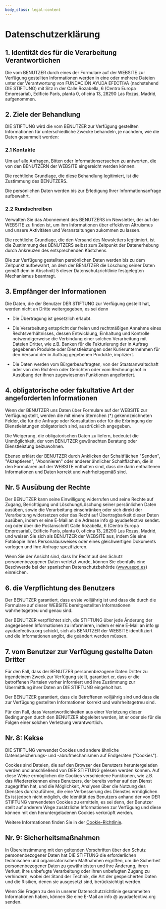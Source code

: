 ```yaml
---
body_class: legal-content
---
```


# Datenschutzerklärung

## 1. Identität des für die Verarbeitung Verantwortlichen

Die vom BENUTZER durch eines der Formulare auf der WEBSITE zur Verfügung gestellten Informationen werden in eine oder mehrere Dateien unter der Verantwortung von FUNDACIÓN AYUDA EFECTIVA (nachstehend DIE STIFTUNG) mit Sitz in der Calle Rozabella, 6 (Centro Europa Empresarial), Edificio París, planta 0, oficina 13, 28290 Las Rozas, Madrid, aufgenommen.

## 2. Ziele der Behandlung

DIE STIFTUNG wird die vom BENUTZER zur Verfügung gestellten Informationen für unterschiedliche Zwecke behandeln, je nachdem, wie die Daten gesammelt werden:

### 2.1 Kontakte

Um auf alle Anfragen, Bitten oder Informationsersuchen zu antworten, die von den BENUTZERN der WEBSITE eingereicht werden können.

Die rechtliche Grundlage, die diese Behandlung legitimiert, ist die Zustimmung des BENUTZERS.

Die persönlichen Daten werden bis zur Erledigung Ihrer Informationsanfrage aufbewahrt.

### 2.2 Rundschreiben

Verwalten Sie das Abonnement des BENUTZERS im Newsletter, der auf der WEBSITE zu finden ist, um ihm Informationen über effektiven Altruismus und unsere Aktivitäten und Veranstaltungen zukommen zu lassen.

Die rechtliche Grundlage, die den Versand des Newsletters legitimiert, ist die Zustimmung des BENUTZERS selbst zum Zeitpunkt der Datenerhebung durch Ankreuzen des entsprechenden Kästchens.

Die zur Verfügung gestellten persönlichen Daten werden bis zu dem Zeitpunkt aufbewahrt, an dem der BENUTZER die Löschung seiner Daten gemäß dem in Abschnitt 5 dieser Datenschutzrichtlinie festgelegten Mechanismus beantragt.

## 3. Empfänger der Informationen

Die Daten, die der Benutzer DER STIFTUNG zur Verfügung gestellt hat, werden nicht an Dritte weitergegeben, es sei denn

- Die Übertragung ist gesetzlich erlaubt.

- Die Verarbeitung entspricht der freien und rechtmäßigen Annahme eines Rechtsverhältnisses, dessen Entwicklung, Einhaltung und Kontrolle notwendigerweise die Verbindung einer solchen Verarbeitung mit Dateien Dritter, wie z.B. Banken für die Fakturierung der in Auftrag gegebenen Produkte oder Dienstleistungen oder Kurierunternehmen für den Versand der in Auftrag gegebenen Produkte, impliziert.

- Die Daten werden vom Bürgerbeauftragten, von der Staatsanwaltschaft oder von den Richtern oder Gerichten oder vom Rechnungshof in Ausübung der ihnen zugewiesenen Funktionen angefordert.

## 4. obligatorische oder fakultative Art der angeforderten Informationen

Wenn der BENUTZER uns Daten über Formulare auf der WEBSITE zur Verfügung stellt, werden die mit einem Sternchen (*) gekennzeichneten Felder, die für die Anfrage oder Konsultation oder für die Erbringung der Dienstleistungen obligatorisch sind, ausdrücklich angegeben.

Die Weigerung, die obligatorischen Daten zu liefern, bedeutet die Unmöglichkeit, der vom BENUTZER gewünschten Beratung oder Dienstleistung beizuwohnen.

Ebenso erklärt der BENUTZER durch Anklicken der Schaltflächen "Senden", "Akzeptieren", "Abonnieren" oder anderer ähnlicher Schaltflächen, die in den Formularen auf der WEBSITE enthalten sind, dass die darin enthaltenen Informationen und Daten korrekt und wahrheitsgemäß sind.

## Nr. 5 Ausübung der Rechte

Der BENUTZER kann seine Einwilligung widerrufen und seine Rechte auf Zugang, Berichtigung und Löschung/Löschung seiner persönlichen Daten ausüben, sowie die Verarbeitung einschränken oder sich direkt der Verarbeitung widersetzen oder das Recht auf Übertragbarkeit dieser Daten ausüben, indem er eine E-Mail an die Adresse info @ ayudaefectiva sendet. org oder über die Postanschrift Calle Rozabella, 6 (Centro Europa Empresarial), Edificio París, planta 0, oficina 13, 28290 Las Rozas, Madrid, und weisen Sie sich als BENUTZER der WEBSITE aus, indem Sie eine Fotokopie Ihres Personalausweises oder eines gleichwertigen Dokuments vorlegen und Ihre Anfrage spezifizieren.

Wenn Sie der Ansicht sind, dass Ihr Recht auf den Schutz personenbezogener Daten verletzt wurde, können Sie ebenfalls eine Beschwerde bei der spanischen Datenschutzbehörde (www.aepd.es) einreichen.

## 6. die Verpflichtung des Benutzers

Der BENUTZER garantiert, dass er/sie volljährig ist und dass die durch die Formulare auf dieser WEBSITE bereitgestellten Informationen wahrheitsgetreu und genau sind.

Der BENUTZER verpflichtet sich, die STIFTUNG über jede Änderung der angegebenen Informationen zu informieren, indem er eine E-Mail an info @ ayudaefectiva.org schickt, sich als BENUTZER der WEBSITE identifiziert und die Informationen angibt, die geändert werden müssen.

## 7. vom Benutzer zur Verfügung gestellte Daten Dritter

Für den Fall, dass der BENUTZER personenbezogene Daten Dritter zu irgendeinem Zweck zur Verfügung stellt, garantiert er, dass er die betroffenen Parteien vorher informiert und ihre Zustimmung zur Übermittlung ihrer Daten an DIE STIFTUNG eingeholt hat.

Der BENUTZER garantiert, dass die Betroffenen volljährig sind und dass die zur Verfügung gestellten Informationen korrekt und wahrheitsgetreu sind.

Für den Fall, dass Verantwortlichkeiten aus einer Verletzung dieser Bedingungen durch den BENUTZER abgeleitet werden, ist er oder sie für die Folgen einer solchen Verletzung verantwortlich.

## Nr. 8: Kekse

DIE STIFTUNG verwendet Cookies und andere ähnliche Datenspeicherungs- und -abrufmechanismen auf Endgeräten ("Cookies").

Cookies sind Dateien, die auf den Browser des Benutzers heruntergeladen werden und anschließend von DER STIFTUNG gelesen werden können. Auf diese Weise ermöglichen die Cookies verschiedene Funktionen, wie z.B. das Wiedererkennen eines Benutzers, der bereits vorher auf den Dienst zugegriffen hat, und die Möglichkeit, Analysen über die Nutzung des Dienstes durchzuführen, die eine Verbesserung des Dienstes ermöglichen. Es ist jedoch nicht möglich, die Identität des Benutzers anhand der von DER STIFTUNG verwendeten Cookies zu ermitteln, es sei denn, der Benutzer stellt auf anderem Wege zusätzliche Informationen zur Verfügung und diese können mit den heruntergeladenen Cookies verknüpft werden.

Weitere Informationen finden Sie in der [Cookie-Richtlinie](cookies).

## Nr. 9: Sicherheitsmaßnahmen

In Übereinstimmung mit den geltenden Vorschriften über den Schutz personenbezogener Daten hat DIE STIFTUNG die erforderlichen technischen und organisatorischen Maßnahmen ergriffen, um die Sicherheit personenbezogener Daten zu gewährleisten und ihre Änderung, ihren Verlust, ihre unbefugte Verarbeitung oder ihren unbefugten Zugang zu verhindern, wobei der Stand der Technik, die Art der gespeicherten Daten und die Risiken, denen sie ausgesetzt sind, berücksichtigt werden.

Wenn Sie Fragen zu den in unserer Datenschutzrichtlinie gesammelten Informationen haben, können Sie eine E-Mail an info @ ayudaefectiva.org senden.
